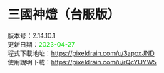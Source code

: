# 三國神燈（台服版）
版本号：2.14.10.1<br>
更新日期：<font color="#00dd00">2023-04-27</font><br>
程式下載地址：https://pixeldrain.com/u/3apoxJND <br>
使用說明下載：https://pixeldrain.com/u/rQcYUYW5 <br>
